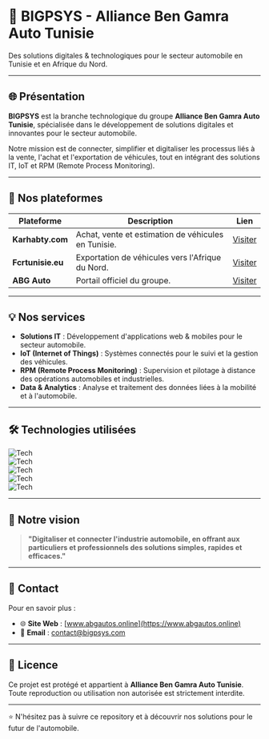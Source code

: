 # 🚗 BIGPSYS - Alliance Ben Gamra Auto Tunisie

Des solutions digitales & technologiques pour le secteur automobile en Tunisie et en Afrique du Nord.

---

## 🌐 Présentation

**BIGPSYS** est la branche technologique du groupe **Alliance Ben Gamra Auto Tunisie**, spécialisée dans le développement de solutions digitales et innovantes pour le secteur automobile.

Notre mission est de connecter, simplifier et digitaliser les processus liés à la vente, l'achat et l'exportation de véhicules, tout en intégrant des solutions IT, IoT et RPM (Remote Process Monitoring).

---

## 🚀 Nos plateformes

| Plateforme | Description | Lien |
|----------|-------------|---------|
| **Karhabty.com** | Achat, vente et estimation de véhicules en Tunisie. | [Visiter](https://karhabty.com) |
| **Fcrtunisie.eu** | Exportation de véhicules vers l'Afrique du Nord. | [Visiter](https://fcrtunisie.eu) |
| **ABG Auto** | Portail officiel du groupe. | [Visiter](https://www.abgautos.online) |

---

## 💡 Nos services

- **Solutions IT** : Développement d'applications web & mobiles pour le secteur automobile.
- **IoT (Internet of Things)** : Systèmes connectés pour le suivi et la gestion des véhicules.
- **RPM (Remote Process Monitoring)** : Supervision et pilotage à distance des opérations automobiles et industrielles.
- **Data & Analytics** : Analyse et traitement des données liées à la mobilité et à l'automobile.

---

## 🛠️ Technologies utilisées

![Tech](https://img.shields.io/badge/Frontend-React%20%7C%20Next.js%20%7C%20Tailwind-blue)  
![Tech](https://img.shields.io/badge/Backend-Node.js%20%7C%20PHP-lightgrey)  
![Tech](https://img.shields.io/badge/Database-MySQL%20%7C%20MongoDB-yellow)  
![Tech](https://img.shields.io/badge/IoT-MQTT%20%7C%20Node--RED-orange)  
![Tech](https://img.shields.io/badge/Infrastructure-AWS%20%7C%20Docker-green)

---

## 🎯 Notre vision

> **"Digitaliser et connecter l'industrie automobile, en offrant aux particuliers et professionnels des solutions simples, rapides et efficaces."**

---

## 📩 Contact

Pour en savoir plus :

- 🌐 **Site Web** : [www.abgautos.online](https://www.abgautos.online)
- 📧 **Email** : contact@bigpsys.com

---

## 📄 Licence

Ce projet est protégé et appartient à **Alliance Ben Gamra Auto Tunisie**.  
Toute reproduction ou utilisation non autorisée est strictement interdite.

---

⭐️ N'hésitez pas à suivre ce repository et à découvrir nos solutions pour le futur de l'automobile.

